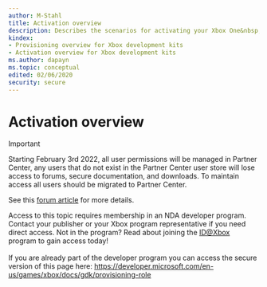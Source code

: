 ```yaml
---
author: M-Stahl
title: Activation overview
description: Describes the scenarios for activating your Xbox One&nbsp;X Development Kit or Xbox Series X Dev Kit.
kindex:
- Provisioning overview for Xbox development kits
- Activation overview for Xbox development kits
ms.author: dapayn
ms.topic: conceptual
edited: 02/06/2020
security: secure
---
```


# Activation overview
> [!IMPORTANT]
> Starting February 3rd 2022, all user permissions will be managed in Partner Center, any users that do not exist in the Partner Center user store will lose access to forums, secure documentation, and downloads. To maintain access all users should be migrated to Partner Center. <p></p>See this <a href="https://forums.xboxlive.com/articles/132187/breaking-change-user-access-for-forums-secure-docu.html">forum article</a> for more details.  

 Access to this topic requires membership in an NDA developer program. Contact your publisher or your Xbox program representative if you need direct access. Not in the program? Read about joining the <a href="https://www.xbox.com/Developers/id">ID@Xbox</a> program to gain access today!  <br/><br/>If you are already part of the developer program you can access the secure version of this page here: <a target="_blank" href="https://developer.microsoft.com/en-us/games/xbox/docs/gdk/provisioning-role">https://developer.microsoft.com/en-us/games/xbox/docs/gdk/provisioning-role</a>
